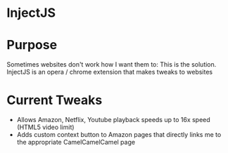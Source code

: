 # InjectJS

# Purpose
Sometimes websites don't work how I want them to: This is the solution.
InjectJS is an opera / chrome extension that makes tweaks to websites

# Current Tweaks
- Allows Amazon, Netflix, Youtube playback speeds up to 16x speed (HTML5 video limit)
- Adds custom context button to Amazon pages that directly links me to the appropriate CamelCamelCamel page
